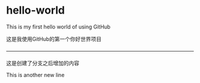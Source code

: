 hello-world
===========

This is my first hello world of using GitHub

这是我使用GitHub的第一个你好世界项目

————————————————————————————————————

这是创建了分支之后增加的内容

This is another new line
